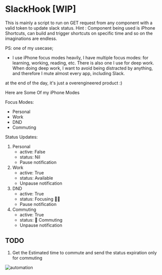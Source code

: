 # SlackHook [WIP]

This is mainly a script to run on GET request from any component with a valid token to update slack status. Hint : Component being used is iPhone Shortcuts, can build and trigger shortcuts on specific time and so on the imaginations are endless.

PS: one of my usecase;

- I use iPhone focus modes heavily, I have multiple focus modes: for learning, working, reading, etc. There is also one I use for deep work. When doing deep work, I want to avoid being distracted by anything, and therefore I mute almost every app, including Slack.

at the end of the day, it's just a overengineered product :)

Here are Some Of my iPhone Modes

Focus Modes:
- Personal
- Work
- DND
- Commuting

Status Updates: 
1. Personal
     - active: False
    - status: Nil
    - Pause notification
2. Work
    - active: True
    - status: Available
    - Unpause notification
3. DND
    - active: True
    - status: Focusing :technologist:
    - Pause notification
4. Commuting
    - active: True
    - status: :bus: Commuting
    - Unpause notification

## TODO
1. Get the Estimated time to commute and send the status expiration only for commuting


![automation](https://www.milner.com/images/default-source/articles/buzz.png?sfvrsn=e0080dd3_2)